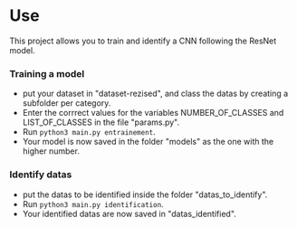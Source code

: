 # Use

This project allows you to train and identify a CNN following the ResNet model.

### Training a model

- put your dataset in "dataset-rezised", and class the datas by creating a subfolder per category.
- Enter the corrrect values for the variables NUMBER_OF_CLASSES and LIST_OF_CLASSES in the file "params.py".
- Run ``` python3 main.py entrainement ```.
- Your model is now saved in the folder "models" as the one with the higher number.

### Identify datas
- put the datas to be identified inside the folder "datas_to_identify".
- Run ``` python3 main.py identification ```.
- Your identified datas are now saved in "datas_identified".
